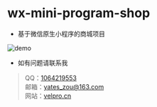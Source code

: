 # wx-mini-program-shop

+ 基于微信原生小程序的商城项目

![demo](https://s1.ax1x.com/2020/09/25/09Xx8P.png)

+ 如有问题请联系我
> QQ：[1064219553](http://wpa.qq.com/msgrd?v=3&uin=1064219553&site=qq&menu=yes)  
> 邮箱：[yates_zou@163.com](mailto:yates_zou@163.com)  
> 网站：[velpro.cn](https://www.velpro.cn/)
